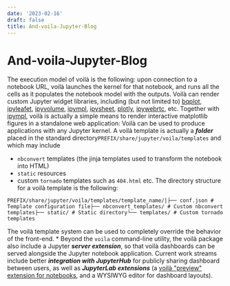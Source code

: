 ```yaml
---
date: '2023-02-16'
draft: false
title: And-voila-Jupyter-Blog
---
```


# And-voila-Jupyter-Blog

The execution model of voilà is the following: upon connection to a notebook URL, voilà launches the kernel for that notebook, and runs all the cells as it populates the notebook model with the outputs.
Voilà can render custom Jupyter widget libraries, including (but not limited to) [bqplot](https://github.com/bloomberg/bqplot), [ipyleafet](https://github.com/jupyter-widgets/ipyleaflet), [ipyvolume](https://github.com/maartenbreddels/ipyvolume), [ipympl](https://github.com/matplotlib/jupyter-matplotlib/), [ipysheet](https://github.com/QuantStack/ipysheet), [plotly](https://github.com/plotly/plotly.py), [ipywebrtc](https://github.com/maartenbreddels/ipywebrtc), etc.
Together with [ipympl](https://github.com/matplotlib/jupyter-matplotlib/), voilà is actually a simple means to render interactive matplotlib figures in a standalone web application:
Voilà can be used to produce applications with any Jupyter kernel.
A voilà template is actually a ***folder*** placed in the standard directory`PREFIX/share/jupyter/voila/templates` and which may include
- `nbconvert` templates (the jinja templates used to transform the notebook into HTML)
- `static` resources
- custom `tornado` templates such as `404.html` etc.
The directory structure for a voilà template is the following:
```
PREFIX/share/jupyter/voila/templates/template_name/|├── conf.json # Template configuration file├── nbconvert_templates/ # Custom nbconvert templates├── static/ # Static directory└── templates/ # Custom tornado templates
```
The voilà template system can be used to completely override the behavior of the front-end.
*
Beyond the `voila` command-line utility, the voilà package also include a Jupyter ***server extension***, so that voilà dashboards can be served alongside the Jupyter notebook application.
Current work streams include better ***integration with JupyterHub*** for publicly sharing dashboard between users, as well as ***JupyterLab extensions*** (a [voilà "preview" extension for notebooks](https://github.com/QuantStack/voila/pull/217), and a WYSIWYG editor for dashboard layouts).
